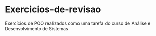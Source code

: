 # Exercicios-de-revisao
Exercícios de POO realizados como uma tarefa do curso de Análise e Desenvolvimento de Sistemas
